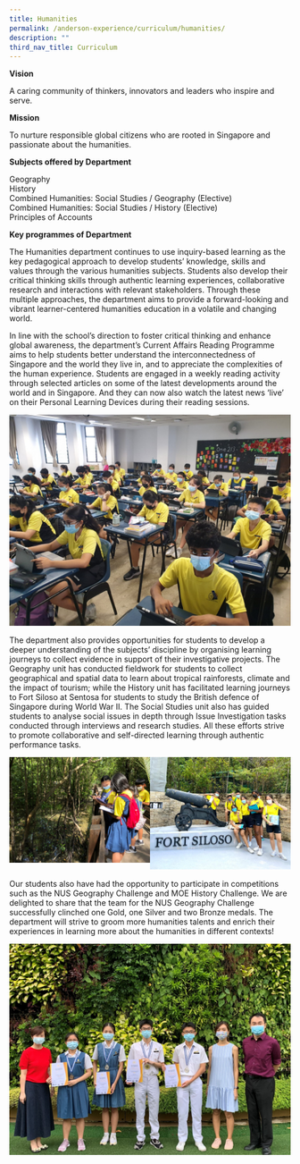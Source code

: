 ```yaml
---
title: Humanities
permalink: /anderson-experience/curriculum/humanities/
description: ""
third_nav_title: Curriculum
---
```

**Vision**

A caring community of thinkers, innovators and leaders who inspire and serve.

**Mission**

To nurture responsible global citizens who are rooted in Singapore and passionate about the humanities.

**Subjects offered by Department**

Geography <br> History
<br>Combined Humanities: Social Studies / Geography (Elective)
<br>Combined Humanities: Social Studies / History (Elective)
<br>Principles of Accounts


**Key programmes of Department**

The Humanities department continues to use inquiry-based learning as the key pedagogical approach to develop students’ knowledge, skills and values through the various humanities subjects. Students also develop their critical thinking skills through authentic learning experiences, collaborative research and interactions with relevant stakeholders. Through these multiple approaches, the department aims to provide a forward-looking and vibrant learner-centered humanities education in a volatile and changing world. 
 
In line with the school’s direction to foster critical thinking and enhance global awareness, the department’s Current Affairs Reading Programme aims to help students better understand the interconnectedness of Singapore and the world they live in, and to appreciate the complexities of the human experience. Students are engaged in a weekly reading activity through selected articles on some of the latest developments around the world and in Singapore. And they can now also watch the latest news ‘live’ on their Personal Learning Devices during their reading sessions.

![](/images/Picture%203%20-%202021%20CARP%20in%20the%20classroom.jpg)

The department also provides opportunities for students to develop a deeper understanding of the subjects’ discipline by organising learning journeys to collect evidence in support of their investigative projects. The Geography unit has conducted fieldwork for students to collect geographical and spatial data to learn about tropical rainforests, climate and the impact of tourism; while the History unit has facilitated learning journeys to Fort Siloso at Sentosa for students to study the British defence of Singapore during World War II. The Social Studies unit also has guided students to analyse social issues in depth through Issue Investigation tasks conducted through interviews and research studies. All these efforts strive to promote collaborative and self-directed learning through authentic performance tasks. 

<img src="/images/Picture%201%20-%202021%20Sec1%20GY%20LJ%20to%20Sungei%20Buloh%20Wetland%20Reserve.jpg" 
     style="width:50%;float:left">
<img src="/images/Picture%202%20-%202021%20Sec2%20HY%20LJ%20to%20Fort%20Siloso%20Sentosa.jpg" 
     style="width:50%">
		 
Our students also have had the opportunity to participate in competitions such as the NUS Geography Challenge and MOE History Challenge. We are delighted to share that the team for the NUS Geography Challenge successfully clinched one Gold, one Silver and two Bronze medals. The department will strive to groom more humanities talents and enrich their experiences in learning more about the humanities in different contexts!

![](/images/Picture%204%20-%202021%20NUS%20GY%20Challenge%20medal%20winners.jpg)